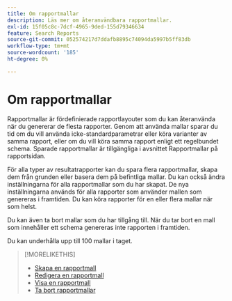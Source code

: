 ```yaml
---
title: Om rapportmallar
description: Läs mer om återanvändbara rapportmallar.
exl-id: 15f05c8c-7dcf-4965-9ded-155d79346634
feature: Search Reports
source-git-commit: 052574217d7ddafb8895c74094da5997b5ff83db
workflow-type: tm+mt
source-wordcount: '185'
ht-degree: 0%

---
```


# Om rapportmallar

Rapportmallar är fördefinierade rapportlayouter som du kan återanvända när du genererar de flesta rapporter. Genom att använda mallar sparar du tid om du vill använda icke-standardparametrar eller köra varianter av samma rapport, eller om du vill köra samma rapport enligt ett regelbundet schema. Sparade rapportmallar är tillgängliga i avsnittet Rapportmallar på rapportsidan.

För alla typer av resultatrapporter kan du spara flera rapportmallar, skapa dem från grunden eller basera dem på befintliga mallar. Du kan också ändra inställningarna för alla rapportmallar som du har skapat. De nya inställningarna används för alla rapporter som använder mallen som genereras i framtiden. Du kan köra rapporter för en eller flera mallar när som helst.

Du kan även ta bort mallar som du har tillgång till. När du tar bort en mall som innehåller ett schema genereras inte rapporten i framtiden.

Du kan underhålla upp till 100 mallar i taget.

>[!MORELIKETHIS]
>
>* [Skapa en rapportmall](template-create.md)
>* [Redigera en rapportmall](template-edit.md)
>* [Visa en rapportmall](template-view.md)
>* [Ta bort rapportmallar](template-delete.md)
